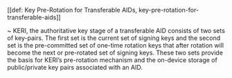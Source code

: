 [[def: Key Pre-Rotation for Transferable AIDs, key-pre-rotation-for-transferable-aids]]

~ KERI, the authoritative key stage of a transferable AID consists of two sets of key-pairs. The first set is the current set of signing keys and the second set is the pre-committed set of one-time rotation keys that after rotation will become the next or pre-rotated set of signing keys. These two sets provide the basis for KERI’s pre-rotation mechanism and the on-device storage of public/private key pairs associated with an AID.
